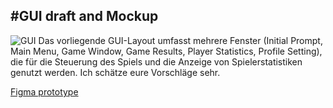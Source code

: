 ## #GUI draft and Mockup

![GUI](/uploads/e5a702e6ac933fc080e94be4b27fd669/GUI.jpg)
Das vorliegende GUI-Layout umfasst mehrere Fenster (Initial Prompt, Main Menu, Game Window, Game Results, Player Statistics, Profile Setting), die für die Steuerung des Spiels und die Anzeige von Spielerstatistiken genutzt werden. Ich schätze eure Vorschläge sehr.

[Figma prototype](https://www.figma.com/design/uCrSuOPMSvW5bZsPbyqQFJ/Untitled?m=dev&node-id=0-1&t=F6WFF0SbYhjorElq-1)
